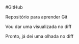 #GitHub

Repositório para aprender Git 

Vou dar uma visualizada no diff

Pronto, já dei uma olhada no diff
